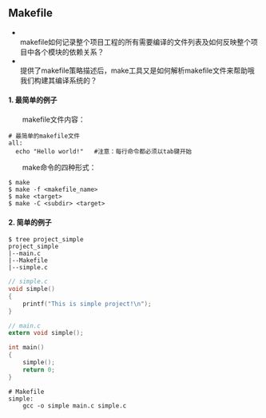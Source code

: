 Makefile
---

  - <br>makefile如何记录整个项目工程的所有需要编译的文件列表及如何反映整个项目中各个模块的依赖关系？</br>
  - <br>提供了makefile策略描述后，make工具又是如何解析makefile文件来帮助哦我们构建其编译系统的？</br>

#### 1. 最简单的例子

  &emsp;&emsp;makefile文件内容：
```shell
# 最简单的makefile文件
all:
  echo "Hello world!"   #注意：每行命令都必须以tab键开始
```

  &emsp;&emsp;make命令的四种形式：
```console
$ make
$ make -f <makefile_name>
$ make <target>
$ make -C <subdir> <target>
```



#### 2. 简单的例子

```console
$ tree project_simple
project_simple
|--main.c
|--Makefile
|--simple.c

```

```c
// simple.c
void simple()
{
    printf("This is simple project!\n");
}
```

```c
// main.c
extern void simple();

int main()
{
    simple();
    return 0;
}
```

```make
# Makefile
simple:
    gcc -o simple main.c simple.c
```

```shell
```




